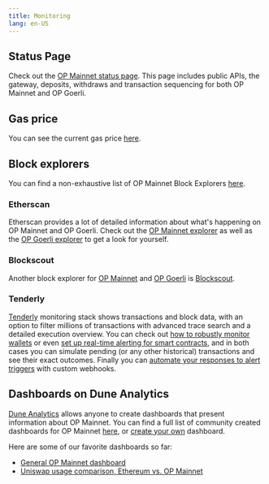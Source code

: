 ```yaml
---
title: Monitoring
lang: en-US
---
```


## Status Page

Check out the [OP Mainnet status page](https://status.optimism.io/).
This page includes public APIs, the gateway, deposits, withdraws and transaction sequencing for both OP Mainnet and OP Goerli.

## Gas price

You can see the current gas price [here](https://optimism.io/gas-tracker).


## Block explorers

You can find a non-exhaustive list of OP Mainnet Block Explorers [here](../useful-tools/explorers.md). 

### Etherscan

Etherscan provides a lot of detailed information about what's happening on OP Mainnet and OP Goerli.
Check out the [OP Mainnet explorer](https://explorer.optimism.io) as well as the [OP Goerli explorer](https://goerli-explorer.optimism.io) to get a look for yourself.

### Blockscout

Another block explorer for [OP Mainnet](https://optimism.blockscout.com) and [OP Goerli](https://optimism-goerli.blockscout.com) is [Blockscout](https://blockscout.com).


### Tenderly

[Tenderly](https://tenderly.co/) monitoring stack shows transactions and block data, with an option to filter millions of transactions with advanced trace search and a detailed execution overview. 
You can check out [how to robustly monitor wallets](https://blog.tenderly.co/how-to-monitor-ethereum-wallets/) or even [set up real-time alerting for smart contracts](https://blog.tenderly.co/how-to-set-up-real-time-alerting-for-smart-contracts-with-tenderly/), and in both cases you can simulate pending (or any other historical) transactions and see their exact outcomes. 
Finally you can [automate your responses to alert triggers](https://blog.tenderly.co/tenderly-alert-webhooks/) with custom webhooks.


## Dashboards on Dune Analytics

[Dune Analytics](https://dune.xyz) allows anyone to create dashboards that present information about OP Mainnet.
You can find a full list of community created dashboards for OP Mainnet [here](https://dune.xyz/browse/dashboards?q=optimism), or [create your own](https://docs.dune.xyz/#queries) dashboard.

Here are some of our favorite dashboards so far:

- [General OP Mainnet dashboard](https://dune.xyz/Marcov/Optimism-Ethereum)
- [Uniswap usage comparison, Ethereum vs. OP Mainnet](https://dune.xyz/msilb7/Uniswap-v3-Usage-Comparison-on-Ethereum-vs-Optimism-(OVM-2.0))
